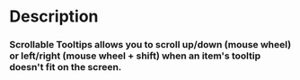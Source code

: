 
# Description

### Scrollable Tooltips allows you to scroll up/down (mouse wheel) or left/right (mouse wheel + shift) when an item's tooltip doesn't fit on the screen.
